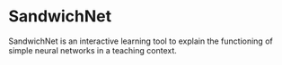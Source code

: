 # SandwichNet
SandwichNet is an interactive learning tool to explain the functioning of simple neural networks in a teaching context.
